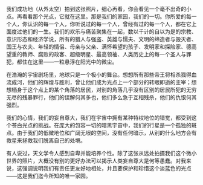 我们成功地（从外太空）拍到这张照片，细心再看，你会看见一个毫不出奇的小点。再看看那个光点，它就在这里。那是我们的家园，我们的一切。你所爱的每一个人，你认识的每一个人，你听说过的每一个人，曾经有过的每一个人，都在它上面度过他们的一生。我们的欢乐与痛苦聚集在一起，数以千计的自以为是的宗教、意识形态和经济学说，所有的猎人与强盗、英雄与懦夫、文明的缔造者与毁灭者、国王与农夫、年轻的情侣、母亲与父亲、满怀希望的孩子、发明家和探险家、德高望重的教师、腐败的政客、超级明星、最高领袖、人类历史上的每一个圣人与罪犯，都住在这里——一粒悬浮在阳光中的微尘。

在浩瀚的宇宙剧场里，地球只是一个极小的舞台。想想所有那些帝王将相杀戮得血流成河，他们的辉煌与胜利，曾让他们成为光点上一个部分的转眼即逝的主宰；想想栖身于这个点上的某个角落的居民，对别的角落几乎没有区别的居民所犯的无穷无尽的残暴罪行，他们的误解何其多也，他们多么急于互相残杀，他们的仇恨何其强烈。

我们的心情，我们的妄自尊大，我们在宇宙中拥有某种特权地位的错觉，都受到这个苍白光点的挑战。在庞大的包容一切的暗黑宇宙中，我们的行星是一个孤独的斑点。由于我们的低微地位和广阔无垠的空间，没有任何暗示，从别的什么地方会有救星来拯救我们脱离自己的处境。

有人说过，天文学令人感到自卑并能培养个性。除了这张从远处拍摄我们这个微小世界的照片，大概没有别的更好办法可以揭示人类妄自尊大是何等愚蠢。对我来说，这强调说明我们有责任更友好地相处，并且要保护和珍惜这个淡蓝色的光点——这是我们迄今所知的唯一家园。